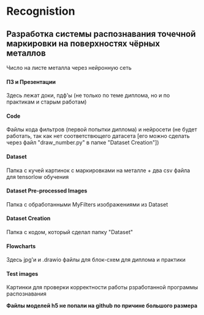 # Recognistion

## Разработка системы распознавания точечной маркировки на поверхностях чёрных металлов

Число на лиcте металла через нейронную сеть

#### ПЗ и Презентации

Здесь лежат доки, пдф'ы (не только по теме диплома, но и по практикам и старым работам)

#### Code

Файлы кода фильтров (первой попытки диплома) и нейросети (не будет работать, так как нет соответствющего датасета [его можно сделать через файл "draw_number.py" в папке "Dataset Creation"])

#### Dataset 

Папка с кучей картинок с маркировками на металле + два csv файла для tensorlow обучения

#### Dataset Pre-processed Images

Папка с обработанными MyFilters изображениями из Dataset

#### Dataset Creation

Папка с кодом, который сделал папку "Dataset"

#### Flowcharts

Здесь jpg'и и .drawio файлы для блок-схем для диплома и практики

#### Test images

Картинки для проверки корректности работы рзработанной программы распознавания


**Файлы моделей h5 не попали на github по причине большого размера**


